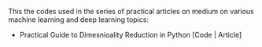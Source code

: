 This the codes used in the series of practical articles on medium on various machine learning and deep learning topics:

* Practical Guide to Dimesnioality Reduction in Python [Code | Article]


